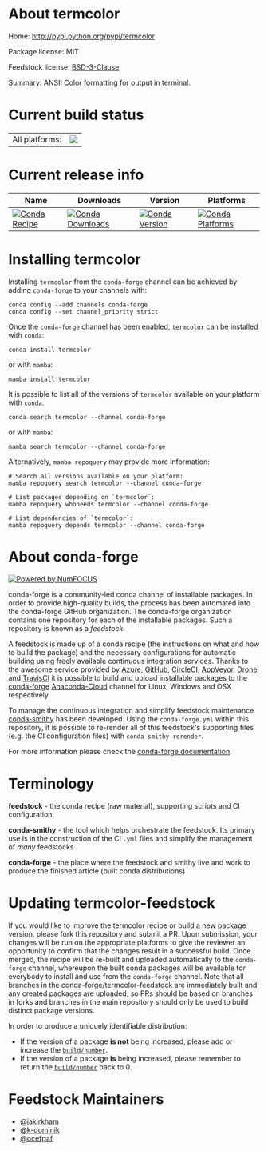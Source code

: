 About termcolor
===============

Home: http://pypi.python.org/pypi/termcolor

Package license: MIT

Feedstock license: [BSD-3-Clause](https://github.com/conda-forge/termcolor-feedstock/blob/master/LICENSE.txt)

Summary: ANSII Color formatting for output in terminal.

Current build status
====================


<table><tr><td>All platforms:</td>
    <td>
      <a href="https://dev.azure.com/conda-forge/feedstock-builds/_build/latest?definitionId=4389&branchName=master">
        <img src="https://dev.azure.com/conda-forge/feedstock-builds/_apis/build/status/termcolor-feedstock?branchName=master">
      </a>
    </td>
  </tr>
</table>

Current release info
====================

| Name | Downloads | Version | Platforms |
| --- | --- | --- | --- |
| [![Conda Recipe](https://img.shields.io/badge/recipe-termcolor-green.svg)](https://anaconda.org/conda-forge/termcolor) | [![Conda Downloads](https://img.shields.io/conda/dn/conda-forge/termcolor.svg)](https://anaconda.org/conda-forge/termcolor) | [![Conda Version](https://img.shields.io/conda/vn/conda-forge/termcolor.svg)](https://anaconda.org/conda-forge/termcolor) | [![Conda Platforms](https://img.shields.io/conda/pn/conda-forge/termcolor.svg)](https://anaconda.org/conda-forge/termcolor) |

Installing termcolor
====================

Installing `termcolor` from the `conda-forge` channel can be achieved by adding `conda-forge` to your channels with:

```
conda config --add channels conda-forge
conda config --set channel_priority strict
```

Once the `conda-forge` channel has been enabled, `termcolor` can be installed with `conda`:

```
conda install termcolor
```

or with `mamba`:

```
mamba install termcolor
```

It is possible to list all of the versions of `termcolor` available on your platform with `conda`:

```
conda search termcolor --channel conda-forge
```

or with `mamba`:

```
mamba search termcolor --channel conda-forge
```

Alternatively, `mamba repoquery` may provide more information:

```
# Search all versions available on your platform:
mamba repoquery search termcolor --channel conda-forge

# List packages depending on `termcolor`:
mamba repoquery whoneeds termcolor --channel conda-forge

# List dependencies of `termcolor`:
mamba repoquery depends termcolor --channel conda-forge
```


About conda-forge
=================

[![Powered by
NumFOCUS](https://img.shields.io/badge/powered%20by-NumFOCUS-orange.svg?style=flat&colorA=E1523D&colorB=007D8A)](https://numfocus.org)

conda-forge is a community-led conda channel of installable packages.
In order to provide high-quality builds, the process has been automated into the
conda-forge GitHub organization. The conda-forge organization contains one repository
for each of the installable packages. Such a repository is known as a *feedstock*.

A feedstock is made up of a conda recipe (the instructions on what and how to build
the package) and the necessary configurations for automatic building using freely
available continuous integration services. Thanks to the awesome service provided by
[Azure](https://azure.microsoft.com/en-us/services/devops/), [GitHub](https://github.com/),
[CircleCI](https://circleci.com/), [AppVeyor](https://www.appveyor.com/),
[Drone](https://cloud.drone.io/welcome), and [TravisCI](https://travis-ci.com/)
it is possible to build and upload installable packages to the
[conda-forge](https://anaconda.org/conda-forge) [Anaconda-Cloud](https://anaconda.org/)
channel for Linux, Windows and OSX respectively.

To manage the continuous integration and simplify feedstock maintenance
[conda-smithy](https://github.com/conda-forge/conda-smithy) has been developed.
Using the ``conda-forge.yml`` within this repository, it is possible to re-render all of
this feedstock's supporting files (e.g. the CI configuration files) with ``conda smithy rerender``.

For more information please check the [conda-forge documentation](https://conda-forge.org/docs/).

Terminology
===========

**feedstock** - the conda recipe (raw material), supporting scripts and CI configuration.

**conda-smithy** - the tool which helps orchestrate the feedstock.
                   Its primary use is in the construction of the CI ``.yml`` files
                   and simplify the management of *many* feedstocks.

**conda-forge** - the place where the feedstock and smithy live and work to
                  produce the finished article (built conda distributions)


Updating termcolor-feedstock
============================

If you would like to improve the termcolor recipe or build a new
package version, please fork this repository and submit a PR. Upon submission,
your changes will be run on the appropriate platforms to give the reviewer an
opportunity to confirm that the changes result in a successful build. Once
merged, the recipe will be re-built and uploaded automatically to the
`conda-forge` channel, whereupon the built conda packages will be available for
everybody to install and use from the `conda-forge` channel.
Note that all branches in the conda-forge/termcolor-feedstock are
immediately built and any created packages are uploaded, so PRs should be based
on branches in forks and branches in the main repository should only be used to
build distinct package versions.

In order to produce a uniquely identifiable distribution:
 * If the version of a package **is not** being increased, please add or increase
   the [``build/number``](https://docs.conda.io/projects/conda-build/en/latest/resources/define-metadata.html#build-number-and-string).
 * If the version of a package **is** being increased, please remember to return
   the [``build/number``](https://docs.conda.io/projects/conda-build/en/latest/resources/define-metadata.html#build-number-and-string)
   back to 0.

Feedstock Maintainers
=====================

* [@jakirkham](https://github.com/jakirkham/)
* [@k-dominik](https://github.com/k-dominik/)
* [@ocefpaf](https://github.com/ocefpaf/)

